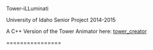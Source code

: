 Tower-iLLuminati

University of Idaho Senior Project 2014-2015

A C++ Version of the Tower Animator here: <a href="https://github.com/uiacm/tower_creator">tower_creator</a>

================

